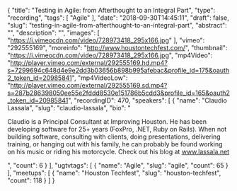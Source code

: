 {
  "title": "Testing in Agile: from Afterthought to an Integral Part",
  "type": "recording",
  "tags": [
    "Agile"
  ],
  "date": "2018-09-30T14:45:11",
  "draft": false,
  "slug": "testing-in-agile-from-afterthought-to-an-integral-part",
  "abstract": "",
  "description": "",
  "images": [
    "https://i.vimeocdn.com/video/728973418_295x166.jpg"
  ],
  "vimeo": "292555169",
  "moreinfo": "http://www.houstontechfest.com/",
  "thumbnail": "https://i.vimeocdn.com/video/728973418_295x166.jpg",
  "mp4Video": "http://player.vimeo.com/external/292555169.hd.mp4?s=7299694c648d4e9e2dd3b03656b898b995afebac&profile_id=175&oauth2_token_id=20985841",
  "mp4VideoLow": "http://player.vimeo.com/external/292555169.sd.mp4?s=287b286398050ee55e2fddd8530e151786b5cdd3&profile_id=165&oauth2_token_id=20985841",
  "recordingID": 470,
  "speakers": [
    {
      "name": "Claudio Lassala",
      "slug": "claudio-lassala",
      "bio": "<p>Claudio is a Principal Consultant at Improving Houston. He has been developing software for 25+ years (FoxPro, .NET, Ruby on Rails). When not building software, consulting with clients, doing presentations, delivering training, or hanging out with his family, he can probably be found working on his music or riding his motorcycle. Check out his blog at www.lassala.net</p>",
      "count": 6
    }
  ],
  "ugtvtags": [
    {
      "name": "Agile",
      "slug": "agile",
      "count": 65
    }
  ],
  "meetups": [
    {
      "name": "Houston Techfest",
      "slug": "houston-techfest",
      "count": 118
    }
  ]
}